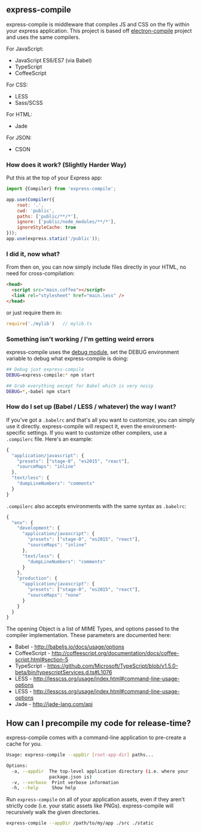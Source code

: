 ## express-compile

express-compile is middleware that compiles JS and CSS on the fly within your express application.  This project is based off [electron-compile](https://github.com/electron/electron-compile) project and uses the same compilers.

For JavaScript:

* JavaScript ES6/ES7 (via Babel)
* TypeScript
* CoffeeScript

For CSS:

* LESS
* Sass/SCSS

For HTML:

* Jade

For JSON:

* CSON

### How does it work? (Slightly Harder Way)

Put this at the top of your Express app:

```js
import {Compiler} from 'express-compile';

app.use(Compiler({
    root: '.',
    cwd: 'public',
    paths: ['public/**/*'],
    ignore: ['public/node_modules/**/*'],
    ignoreStyleCache: true
}));
app.use(express.static('/public'));

```

### I did it, now what?

From then on, you can now simply include files directly in your HTML, no need for cross-compilation:

```html
<head>
  <script src="main.coffee"></script>
  <link rel="stylesheet" href="main.less" />
</head>
```

or just require them in:

```js
require('./mylib')   // mylib.ts
```

### Something isn't working / I'm getting weird errors

express-compile uses the [debug module](https://github.com/visionmedia/debug), set the DEBUG environment variable to debug what express-compile is doing:

```sh
## Debug just express-compile
DEBUG=express-compile:* npm start

## Grab everything except for Babel which is very noisy
DEBUG=*,-babel npm start
```

### How do I set up (Babel / LESS / whatever) the way I want?

If you've got a `.babelrc` and that's all you want to customize, you can simply use it directly. express-compile will respect it, even the environment-specific settings. If you want to customize other compilers, use a `.compilerc` file. Here's an example:

```js
{
  "application/javascript": {
    "presets": ["stage-0", "es2015", "react"],
    "sourceMaps": "inline"
  },
  "text/less": {
    "dumpLineNumbers": "comments"
  }
}
```

`.compilerc` also accepts environments with the same syntax as `.babelrc`:

```js
{
  "env": {
    "development": {
      "application/javascript": {
        "presets": ["stage-0", "es2015", "react"],
        "sourceMaps": "inline"
      },
      "text/less": {
        "dumpLineNumbers": "comments"
      }
    },
    "production": {
      "application/javascript": {
        "presets": ["stage-0", "es2015", "react"],
        "sourceMaps": "none"
      }
    }
  }
}
```

The opening Object is a list of MIME Types, and options passed to the compiler implementation. These parameters are documented here:

* Babel - http://babeljs.io/docs/usage/options
* CoffeeScript - http://coffeescript.org/documentation/docs/coffee-script.html#section-5
* TypeScript - https://github.com/Microsoft/TypeScript/blob/v1.5.0-beta/bin/typescriptServices.d.ts#L1076
* LESS - http://lesscss.org/usage/index.html#command-line-usage-options
* LESS - http://lesscss.org/usage/index.html#command-line-usage-options
* Jade - http://jade-lang.com/api

## How can I precompile my code for release-time?

express-compile comes with a command-line application to pre-create a cache for you.

```sh
Usage: express-compile --appDir [root-app-dir] paths...

Options:
  -a, --appdir  The top-level application directory (i.e. where your
                package.json is)
  -v, --verbose  Print verbose information
  -h, --help     Show help
```

Run `express-compile` on all of your application assets, even if they aren't strictly code (i.e. your static assets like PNGs). express-compile will recursively walk the given directories.

```sh
express-compile --appDir /path/to/my/app ./src ./static
```
